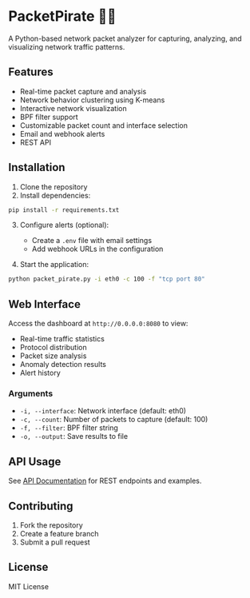 
# PacketPirate 🏴‍☠️

A Python-based network packet analyzer for capturing, analyzing, and visualizing network traffic patterns.

## Features
- Real-time packet capture and analysis
- Network behavior clustering using K-means
- Interactive network visualization
- BPF filter support
- Customizable packet count and interface selection
- Email and webhook alerts
- REST API

## Installation

1. Clone the repository
2. Install dependencies:
```bash
pip install -r requirements.txt
```

3. Configure alerts (optional):
   - Create a `.env` file with email settings
   - Add webhook URLs in the configuration

4. Start the application:
```bash
python packet_pirate.py -i eth0 -c 100 -f "tcp port 80"
```

## Web Interface

Access the dashboard at `http://0.0.0.0:8080` to view:
- Real-time traffic statistics
- Protocol distribution
- Packet size analysis
- Anomaly detection results
- Alert history

### Arguments
- `-i, --interface`: Network interface (default: eth0)
- `-c, --count`: Number of packets to capture (default: 100)
- `-f, --filter`: BPF filter string
- `-o, --output`: Save results to file

## API Usage
See [API Documentation](docs/API.md) for REST endpoints and examples.

## Contributing
1. Fork the repository
2. Create a feature branch
3. Submit a pull request

## License
MIT License
